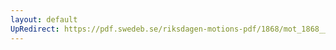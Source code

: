 ```yaml
---
layout: default
UpRedirect: https://pdf.swedeb.se/riksdagen-motions-pdf/1868/mot_1868__ak__00014.pdf
---
```

